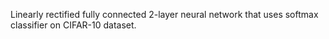 Linearly rectified fully connected 2-layer neural network that uses softmax classifier on CIFAR-10 dataset.
